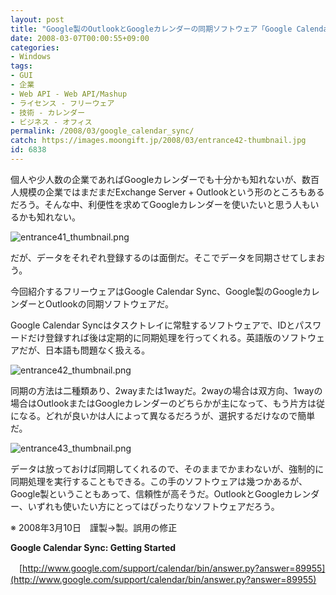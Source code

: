 ```yaml
---
layout: post
title: "Google製のOutlookとGoogleカレンダーの同期ソフトウェア「Google Calendar Sync」"
date: 2008-03-07T00:00:55+09:00
categories:
- Windows
tags: 
- GUI
- 企業
- Web API - Web API/Mashup
- ライセンス - フリーウェア
- 技術 - カレンダー
- ビジネス - オフィス
permalink: /2008/03/google_calendar_sync/
catch: https://images.moongift.jp/2008/03/entrance42-thumbnail.jpg
id: 6838
---
```

個人や少人数の企業であればGoogleカレンダーでも十分かも知れないが、数百人規模の企業ではまだまだExchange Server + Outlookという形のところもあるだろう。そんな中、利便性を求めてGoogleカレンダーを使いたいと思う人もいるかも知れない。

  

![entrance41_thumbnail.png](https://images.moongift.jp/2008/03/entrance41-thumbnail.jpg)

  

だが、データをそれぞれ登録するのは面倒だ。そこでデータを同期させてしまおう。

  

今回紹介するフリーウェアはGoogle Calendar Sync、Google製のGoogleカレンダーとOutlookの同期ソフトウェアだ。

  
  
<!--more-->  

Google Calendar Syncはタスクトレイに常駐するソフトウェアで、IDとパスワードだけ登録すれば後は定期的に同期処理を行ってくれる。英語版のソフトウェアだが、日本語も問題なく扱える。

  

![entrance42_thumbnail.png](https://images.moongift.jp/2008/03/entrance42-thumbnail.jpg)

  

同期の方法は二種類あり、2wayまたは1wayだ。2wayの場合は双方向、1wayの場合はOutlookまたはGoogleカレンダーのどちらかが主になって、もう片方は従になる。どれが良いかは人によって異なるだろうが、選択するだけなので簡単だ。

  

![entrance43_thumbnail.png](https://images.moongift.jp/2008/03/entrance43-thumbnail.jpg)

  

データは放っておけば同期してくれるので、そのままでかまわないが、強制的に同期処理を実行することもできる。この手のソフトウェアは幾つかあるが、Google製ということもあって、信頼性が高そうだ。OutlookとGoogleカレンダー、いずれも使いたい方にとってはぴったりなソフトウェアだろう。

  

※ 2008年3月10日　謹製→製。誤用の修正

  

**Google Calendar Sync: Getting Started**  
  
　[http://www.google.com/support/calendar/bin/answer.py?answer=89955](http://www.google.com/support/calendar/bin/answer.py?answer=89955)

  
